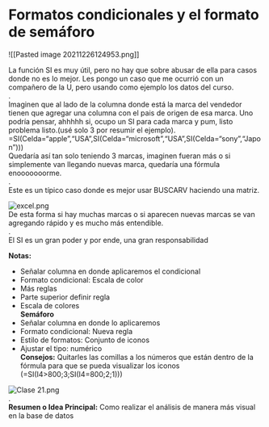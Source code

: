 # Formatos condicionales y el formato de semáforo

![[Pasted image 20211226124953.png]]

La función SI es muy útil, pero no hay que sobre abusar de ella para casos donde no es lo mejor. Les pongo un caso que me ocurrió con un compañero de la U, pero usando como ejemplo los datos del curso.  
.  
Imaginen que al lado de la columna donde está la marca del vendedor tienen que agregar una columna con el pais de origen de esa marca. Uno podría pensar, ahhhhh si, ocupo un SI para cada marca y pum, listo problema listo.(usé solo 3 por resumir el ejemplo).  
=SI(Celda=“apple”,“USA”,SI(Celda=“microsoft”,“USA”,SI(Celda=“sony”,“Japon”)))  
Quedaría así tan solo teniendo 3 marcas, imaginen fueran más o si simplemente van llegando nuevas marca, quedaría una fórmula enooooooorme.  
.  
Este es un típico caso donde es mejor usar BUSCARV haciendo una matriz.  

![excel.png](https://static.platzi.com/media/user_upload/excel-2667e7bc-7d7b-4e61-9a04-fb03a97fe250.jpg)  
De esta forma si hay muchas marcas o si aparecen nuevas marcas se van agregando rápido y es mucho más entendible.  
.  
El SI es un gran poder y por ende, una gran responsabilidad

**Notas:**  
* Señalar columna en donde aplicaremos el condicional  
* Formato condicional: Escala de color  
* Más reglas  
* Parte superior definir regla  
* Escala de colores  
**Semáforo**  
* Señalar columna en donde lo aplicaremos  
* Formato condicional: Nueva regla  
* Estilo de formatos: Conjunto de iconos  
* Ajustar el tipo: numérico  
**Consejos:** Quitarles las comillas a los números que están dentro de la fórmula para que se pueda visualizar los iconos (=SI(I4>800;3;SI(I4=800;2;1)))  

![Clase 21.png](https://static.platzi.com/media/user_upload/Clase%2021-af3df65a-d9c1-409b-8336-9e7954b5bf16.jpg)  
.  
**Resumen o Idea Principal:** Como realizar el análisis de manera más visual en la base de datos